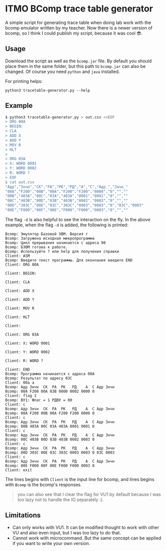 # ITMO BComp trace table generator
A simple script for generating trace table when doing lab work with the bcomp emulator written by my teacher. Now there is a newer version of bcomp, so I think I could publish my script, because it was cool :sunglasses:.

## Usage
Download the script as well as the `bcomp.jar` file. By default you should place them in the same folder, but this path to `bcomp.jar` can also be changed. Of course you need `python` and `java` installed.

For printing helps:
```
python3 tracetable-generator.py --help
```

## Example
```bash
$ python3 tracetable-generator.py > out.csv <<EOF
> ORG 00A
> BEGIN:
> CLA
> ADD X
> ADD Y
> MOV R
> HLT
> 
> ORG 03A
> X: WORD 0001
> Y: WORD 0002
> R: WORD ?
> EOF
$ cat out.csv
"Адр","Знчн","СК","РА","РК","РД","А","C","Адр_","Знчн_"
"00A","F200","00B","00A","F200","F200","0000","0","",""
"00B","403A","00C","03A","403A","0001","0001","0","",""
"00C","403B","00D","03B","403B","0002","0003","0","",""
"00D","303C","00E","03C","303C","0003","0003","0","03C","0003"
"00E","F000","00F","00E","F000","F000","0003","0","",""
```

The flag `-d` is also helpful to see the interaction on the fly. In the above example, when the flag `-d` is added, the following is printed:
```
Bcomp: Эмулятор Базовой ЭВМ. Версия r
Bcomp: Загружена исходная микропрограмма
Bcomp: Цикл прерывания начинается с адреса 90
Bcomp: БЭВМ готова к работе.
Bcomp: Используйте ? или help для получения справки
Client: ASM
Bcomp: Введите текст программы. Для окончания введите END
Client: ORG 00A

Client: BEGIN:

Client: CLA

Client: ADD X

Client: ADD Y

Client: MOV R

Client: HLT

Client: 

Client: ORG 03A

Client: X: WORD 0001

Client: Y: WORD 0002

Client: R: WORD ?

Client: END
Bcomp: Программа начинается с адреса 00A
Bcomp: Результат по адресу 03C
Client: 00a a
Bcomp: Адр Знчн  СК  РА  РК   РД    А  C Адр Знчн
Bcomp: 00A F200 00A 03B 0000 0002 0000 0
Client: flag 1
Bcomp: ВУ1: Флаг = 1 РДВУ = 00
Client: c
Bcomp: Адр Знчн  СК  РА  РК   РД    А  C Адр Знчн
Bcomp: 00A F200 00B 00A F200 F200 0000 0
Client: c
Bcomp: Адр Знчн  СК  РА  РК   РД    А  C Адр Знчн
Bcomp: 00B 403A 00C 03A 403A 0001 0001 0
Client: c
Bcomp: Адр Знчн  СК  РА  РК   РД    А  C Адр Знчн
Bcomp: 00C 403B 00D 03B 403B 0002 0003 0
Client: c
Bcomp: Адр Знчн  СК  РА  РК   РД    А  C Адр Знчн
Bcomp: 00D 303C 00E 03C 303C 0003 0003 0 03C 0003
Client: c
Bcomp: Адр Знчн  СК  РА  РК   РД    А  C Адр Знчн
Bcomp: 00E F000 00F 00E F000 F000 0003 0
Client: exit
```

The lines begins with `Client` is the input line for bcomp, and lines begins with `Bcomp` is the bcomp's responses.
> you can also see that I clear the flag for VU1 by default because I was too lazy not to handle the IO separately :).

## Limitations
- Can only works with VU1. It can be modified thought to work with other VU and also even input, but I was too lazy to do that.
- Cannot work with microcommand. But the same concept can be applied if you want to write your own version.
